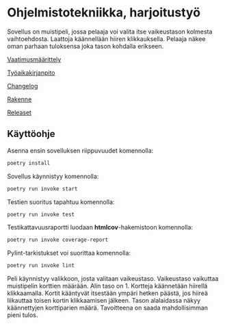 # Ohjelmistotekniikka, harjoitustyö

Sovellus on muistipeli, jossa pelaaja voi valita itse vaikeustason kolmesta vaihtoehdosta. Laattoja käännellään hiiren klikkauksella. Pelaaja näkee oman parhaan tuloksensa joka tason kohdalla erikseen.

[Vaatimusmäärittely](dokumentaatio/vaatimusmaarittely.md)

[Työaikakirjanpito](dokumentaatio/tyoaikakirjanpito.md)

[Changelog](dokumentaatio/changelog.md)

[Rakenne](dokumentaatio/arkkitehtuuri.md)

[Releaset](https://github.com/sonjasil/ot-harjoitustyo/releases)

## Käyttöohje

Asenna ensin sovelluksen riippuvuudet komennolla:

```bash
poetry install
```

Sovellus käynnistyy komennolla:

```bash
poetry run invoke start
```

Testien suoritus tapahtuu komennolla:

```bash
poetry run invoke test
```

Testikattavuusraportti luodaan __htmlcov__-hakemistoon komennolla:

```bash
poetry run invoke coverage-report
```

Pylint-tarkistukset voi suorittaa komennolla:

```bash
poetry run invoke lint
```

Peli käynnistyy valikkoon, josta valitaan vaikeustaso. Vaikeustaso vaikuttaa muistipelin korttien määrään. Alin taso on 1. Kortteja käännetään hiirellä klikkaamalla. Kortit kääntyvät itsestään ympäri hetken päästä, jos hiireä liikauttaa toisen kortin klikkaamisen jälkeen. Tason alalaidassa näkyy käännettyjen korttiparien määrä. Tavoitteena on saada mahdollisimman pieni tulos.

